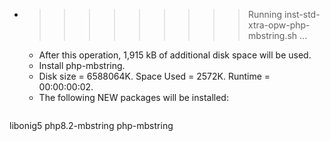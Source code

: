 * >>>>>>>>> Running inst-std-xtra-opw-php-mbstring.sh ...
  * After this operation, 1,915 kB of additional disk space will be used.
  * Install php-mbstring.
  * Disk size = 6588064K. Space Used = 2572K. Runtime = 00:00:00:02.
  * The following NEW packages will be installed:
  ```bash
libonig5 php8.2-mbstring php-mbstring
  ```
